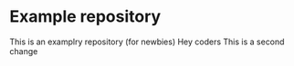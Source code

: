 # Example repository
This is an examplry repository (for newbies)
Hey coders
This is a second change
